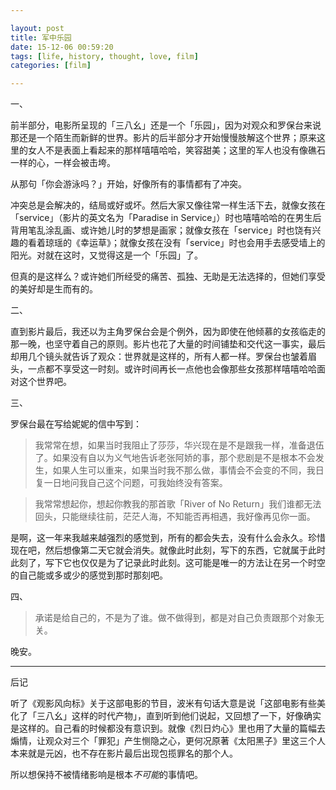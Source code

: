 ```yaml
---

layout: post
title: 军中乐园
date: 15-12-06 00:59:20
tags: [life, history, thought, love, film]
categories: [film]

---
```


一、

前半部分，电影所呈现的「三八幺」还是一个「乐园」，因为对观众和罗保台来说那还是一个陌生而新鲜的世界。影片的后半部分才开始慢慢肢解这个世界；原来这里的女人不是表面上看起来的那样嘻嘻哈哈，笑容甜美；这里的军人也没有像礁石一样的心，一样会被击垮。

从那句「你会游泳吗？」开始，好像所有的事情都有了冲突。

冲突总是会解决的，结局或好或坏。然后大家又像往常一样生活下去，就像女孩在「service」（影片的英文名为「Paradise in Service」）时也嘻嘻哈哈的在男生后背用笔乱涂乱画、或许她儿时的梦想是画家；就像女孩在「service」时也饶有兴趣的看着琼瑶的《幸运草》；就像女孩在没有「service」时也会用手去感受墙上的阳光。对就在这时，又觉得这是一个「乐园」了。

但真的是这样么？或许她们所经受的痛苦、孤独、无助是无法选择的，但她们享受的美好却是生而有的。

二、

直到影片最后，我还以为主角罗保台会是个例外，因为即使在他倾慕的女孩临走的那一晚，也坚守着自己的原则。影片也花了大量的时间铺垫和交代这一事实，最后却用几个镜头就告诉了观众：世界就是这样的，所有人都一样。罗保台也皱着眉头，一点都不享受这一时刻。或许时间再长一点他也会像那些女孩那样嘻嘻哈哈面对这个世界吧。

三、

罗保台最在写给妮妮的信中写到：

> 我常常在想，如果当时我阻止了莎莎，华兴现在是不是跟我一样，准备退伍了。如果没有自以为义气地告诉老张阿娇的事，那个悲剧是不是根本不会发生，如果人生可以重来，如果当时我不那么做，事情会不会变的不同，我日复一日地问我自己这个问题，可我始终没有答案。

> 我常常想起你，想起你教我的那首歌「River of No Return」我们谁都无法回头，只能继续往前，茫茫人海，不知能否再相遇，我好像再见你一面。

是啊，这一年来我越来越强烈的感觉到，所有的都会失去，没有什么会永久。珍惜现在吧，然后想像第二天它就会消失。就像此时此刻，写下的东西，它就属于此时此刻了，写下它也仅仅是为了记录此时此刻。这可能是唯一的方法让在另一个时空的自己能或多或少的感觉到那时那刻吧。

四、

> 承诺是给自己的，不是为了谁。做不做得到，都是对自己负责跟那个对象无关。

晚安。

---

后记

听了《观影风向标》关于这部电影的节目，波米有句话大意是说「这部电影有些美化了「三八幺」这样的时代产物」，直到听到他们说起，又回想了一下，好像确实是这样的。自己看的时候都没有意识到。就像《烈日灼心》里也用了大量的篇幅去煽情，让观众对三个「罪犯」产生恻隐之心，更何况原著《太阳黑子》里这三个人本来就是元凶，也不存在影片最后出现包揽罪名的那个人。

所以想保持不被情绪影响是根本*不可能*的事情吧。